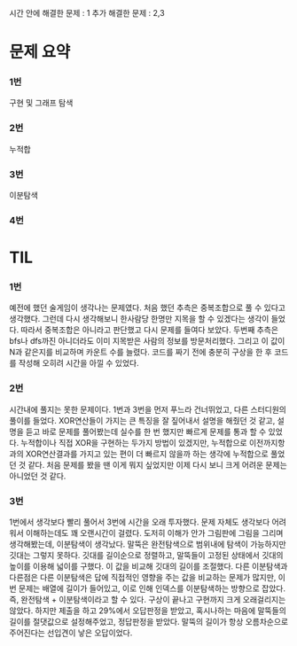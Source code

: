 시간 안에 해결한 문제 : 1
추가 해결한 문제 : 2,3

# 문제 요약

### 1번

구현 및 그래프 탐색

### 2번

누적합

### 3번

이분탐색

### 4번



# TIL

### 1번
예전에 했던 술게임이 생각나는 문제였다.
처음 했던 추측은 중복조합으로 풀 수 있다고 생각했다.
그런데 다시 생각해보니 한사람당 한명만 지목을 할 수 있겠다는 생각이 들었다.
따라서 중복조합은 아니라고 판단했고 다시 문제를 들여다 보았다.
두번째 추측은 bfs나 dfs까진 아니더라도 이미 지목받은 사람의 정보를 방문처리했다.
그리고 이 값이 N과 같은지를 비교하며 카운트 수를 늘렸다.
코드를 짜기 전에 충분히 구상을 한 후 코드를 작성해 오히려 시간을 아낄 수 있었다.
### 2번
시간내에 풀지는 못한 문제이다.
1번과 3번을 먼저 푸느라 건너뛰었고, 다른 스터디원의 풀이를 들었다.
XOR연산들이 가지는 큰 특징을 잘 짚어내서 설명을 해줬던 것 같고, 설명을 듣고 바로 문제를 풀어봤는데 실수를 한 번 했지만 빠르게 문제를 통과 할 수 있었다.
누적합이나 직접 XOR을 구현하는 두가지 방법이 있겠지만, 누적합으로 이전까지항과의 XOR연산결과를 가지고 있는 편이 더 빠르지 않을까 하는 생각에 누적합으로 풀었던 것 같다. 처음 문제를 봤을 땐 이게 뭐지 싶었지만 이제 다시 보니 크게 어려운 문제는 아니었던 것 같다.
### 3번
1번에서 생각보다 빨리 풀어서 3번에 시간을 오래 투자했다.
문제 자체도 생각보다 어려워서 이해하는데도 꽤 오랜시간이 걸렸다.
도저히 이해가 안가 그림판에 그림을 그리며 생각해봤는데, 이분탐색이 생각났다.
말뚝은 완전탐색으로 범위내에 탐색이 가능하지만 깃대는 그렇지 못하다.
깃대를 길이순으로 정렬하고, 말뚝들이 고정된 상태에서 깃대의 높이를 이용해 넓이를 구했다.
이 값을 비교해 깃대의 길이를 조절했다.
다른 이분탐색과 다른점은 다른 이분탐색은 답에 직접적인 영향을 주는 값을 비교하는 문제가 많지만, 이번 문제는 배열에 길이가 들어있고, 이로 인해 인덱스를 이분탐색하는 방향으로 잡았다.
즉, 완전탐색 + 이분탐색이라고 할 수 있다.
구상이 끝나고 구현까지 크게 오래걸리지는 않았다.
하지만 제출을 하고 29%에서 오답판정을 받았고, 혹시나하는 마음에 말뚝들의 길이를 절댓값으로 설정해주었고, 정답판정을 받았다.
말뚝의 길이가 항상 오름차순으로 주어진다는 선입견이 낳은 오답이었다.
